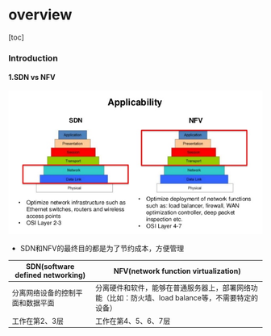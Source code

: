 # overview

[toc]

### Introduction

#### 1.SDN vs NFV
![](./imgs/overview_01.jpg)

* SDN和NFV的最终目的都是为了节约成本，方便管理

|SDN(software defined networking)|NFV(network function virtualization)|
|-|-|
|分离网络设备的控制平面和数据平面|分离硬件和软件，能够在普通服务器上，部署网络功能（比如：防火墙、load balance等，不需要特定的设备）|
|工作在第2、3层|工作在第4、5、6、7层|
